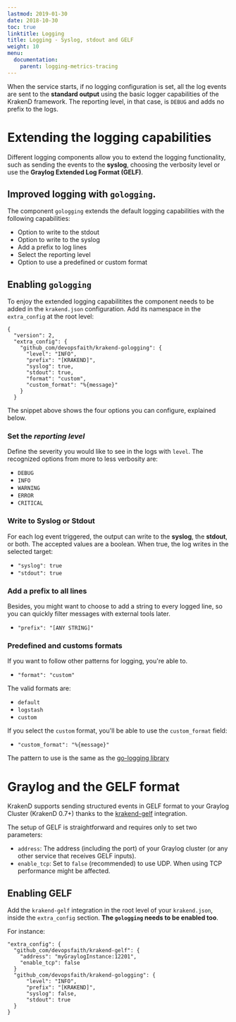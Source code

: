 ```yaml
---
lastmod: 2019-01-30
date: 2018-10-30
toc: true
linktitle: Logging
title: Logging - Syslog, stdout and GELF
weight: 10
menu:
  documentation:
    parent: logging-metrics-tracing
---
```

When the service starts, if no logging configuration is set, all the log events are sent to the **standard output** using the basic logger capabilities of the KrakenD framework. The reporting level, in that case, is `DEBUG` and adds no prefix to the logs.

# Extending the logging capabilities
Different logging components allow you to extend the logging functionality, such as sending the events to the **syslog**, choosing the verbosity level or use the **Graylog Extended Log Format (GELF)**.

## Improved logging with `gologging`.
The component `gologging` extends the default logging capabilities with the following capabilities:

- Option to write to the stdout
- Option to write to the syslog
- Add a prefix to log lines
- Select the reporting level
- Option to use a predefined or custom format

## Enabling `gologging`

To enjoy the extended logging capabilitites the component needs to be added in the `krakend.json` configuration. Add its namespace in the `extra_config` at the root level:

    {
      "version": 2,
      "extra_config": {
        "github_com/devopsfaith/krakend-gologging": {
          "level": "INFO",
          "prefix": "[KRAKEND]",
          "syslog": true,
          "stdout": true,
          "format": "custom",
          "custom_format": "%{message}"
        }
      }

The snippet above shows the four options you can configure, explained below.

### Set the *reporting level*
Define the severity you would like to see in the logs with `level`. The recognized options from more to less verbosity are:

- `DEBUG`
- `INFO`
- `WARNING`
- `ERROR`
- `CRITICAL`

### Write to Syslog or Stdout
For each log event triggered, the output can write to the **syslog**, the **stdout**, or both. The accepted values are a boolean. When true, the log writes in the selected target:

- `"syslog": true`
- `"stdout": true`

### Add a prefix to all lines
Besides, you might want to choose to add a string to every logged line, so you can quickly filter messages with external tools later.

- `"prefix": "[ANY STRING]"`

### Predefined and customs formats
If you want to follow other patterns for logging, you're able to.

- `"format": "custom"`

The valid formats are:
 - `default`
 - `logstash`
 - `custom`

If you select the `custom` format, you'll be able to use the `custom_format` field:

- `"custom_format": "%{message}"`

The pattern to use is the same as the [go-logging library](https://github.com/op/go-logging/blob/master/format.go#L156)


# Graylog and the GELF format
KrakenD supports sending structured events in GELF format to your Graylog Cluster (KrakenD 0.7+) thanks to the [krakend-gelf](https://github.com/devopsfaith/krakend-gelf) integration.

The setup of GELF is straightforward and requires only to set two parameters:

- `address`: The address (including the port) of your Graylog cluster (or any other service that receives GELF inputs).
- `enable_tcp`: Set to `false` (recommended) to use UDP. When using TCP performance might be affected.

## Enabling GELF
Add the `krakend-gelf` integration in the root level of your `krakend.json`, inside the `extra_config` section. **The `gologging` needs to be enabled too**.

For instance:

    "extra_config": {
      "github_com/devopsfaith/krakend-gelf": {
        "address": "myGraylogInstance:12201",
        "enable_tcp": false
      }
      "github_com/devopsfaith/krakend-gologging": {
          "level": "INFO",
          "prefix": "[KRAKEND]",
          "syslog": false,
          "stdout": true
      }
    }
